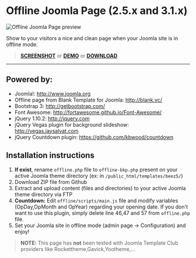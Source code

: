 Offline Joomla Page (2.5.x and 3.1.x)
=====================
![Offline Joomla Page preview][1]

Show to your visitors a nice and clean page when your Joomla site is in offline mode.

> **[SCREENSHOT][2]** or **[DEMO][3]** or **[DOWNLOAD][4]**

----------

Powered by:
---------

 - Joomla!: http://www.joomla.org
 - Offline page from Blank Template for Joomla: http://blank.vc/
 - Bootstrap 3: http://getbootstrap.com/
 - Font Awesome: http://fortawesome.github.io/Font-Awesome/
 - jQuery 1.10.2: http://jquery.com
 - jQuery Vegas plugin for background slideshow: http://vegas.jaysalvat.com
 - jQuery Countdown plugin: https://github.com/kbwood/countdown

Installation instructions
---------

 1. **If exist**, rename `offline.php` file to `offline-bkp.php` present on your active Joomla theme directory (ex: in `/public_html/templates/beez5/`)
 2. Download ZIP file from Github
 3. Extract and upload content (files and directories) to your active Joomla theme directory via FTP
 4. **Countdown:** Edit `offline/scripts/main.js` file and modify variables (OpDay,OpMonth and OpYear) regarding your opening date. If you don't want to use this plugin, simply delete line 46,47 and 57 from `offline.php` file.
 5. Set your Joomla site in offline mode (admin page -> Configuration) and enjoy!

> **NOTE:** This page has **not** been tested with Joomla Template Club providers like Rockettheme,Gavick,Yootheme,...


  [1]: http://a973c.com/offline_preview_640.jpeg
  [2]: http://a973c.com/offline_preview.jpeg
  [3]: http://a973c.com
  [4]: https://github.com/A973C
